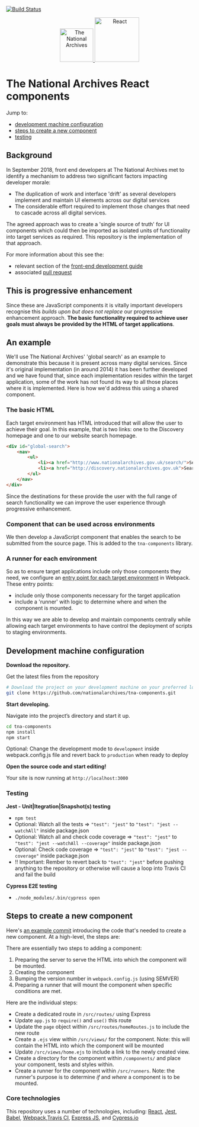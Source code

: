 [![Build Status](https://travis-ci.org/nationalarchives/tna-components.svg?branch=feature%2Fclean_for_new_approach)](https://travis-ci.org/nationalarchives/tna-components)

<p align="center">
  <a href="https://www.nationalarchives.gov.uk">
    <img style="display:inline-block" alt="The National Archives"  src="https://is4-ssl.mzstatic.com/image/thumb/Music/v4/b7/03/65/b7036506-f489-3364-5661-871efd63b8b7/source/170x170bb.jpg" width="90" />
  </a>
  <img style="display:inline-block" alt="React"
  src="https://upload.wikimedia.org/wikipedia/commons/thumb/a/a7/React-icon.svg/1000px-React-icon.svg.png"
  width="120"
  />
  
</p>

# The National Archives React components

Jump to: 

* [development machine configuration](#development-machine-configuration)
* [steps to create a new component](#steps-to-create-a-new-component)
* [testing](#testing)

## Background

In September 2018, front end developers at The National Archives met to identify a mechanism to address two significant factors impacting developer morale: 

* The duplication of work and interface 'drift' as several developers implement and maintain UI elements across our digital services
* The considerable effort required to implement those changes that need to cascade across all digital services. 

The agreed approach was to create a 'single source of truth' for UI components which could then be imported as isolated units of functionality into target services as required. This repository is the implementation of that approach.

For more information about this see the:
 
* relevant section of the [front-end development guide](https://github.com/nationalarchives/front-end-development-guide/blob/master/development-guide.md)
* associated [pull request](https://github.com/nationalarchives/front-end-development-guide/pull/21)

## This is progressive enhancement

Since these are JavaScript components it is vitally important developers recognise this _builds upon but does not replace_ our progressive enhancement approach. **The basic functionality required to achieve user goals must always be provided by the HTML of target applications**.

## An example

We'll use The National Archives' 'global search' as an example to demonstrate this because it is present across many digital services. Since it's original implementation (in around 2014) it has been further developed and we have found that, since each implementation resides within the target application, some of the work has not found its way to all those places where it is implemented. Here is how we'd address this using a shared component. 

### The basic HTML

Each target environment has HTML introduced that will allow the user to achieve their goal. In this example, that is two links: one to the Discovery homepage and one to our website search homepage. 

```html
<div id="global-search">
    <nav>
        <ul>
            <li><a href="http://www.nationalarchives.gov.uk/search/">Search our website</a></li>
            <li><a href="http://discovery.nationalarchives.gov.uk">Search Discovery, our catalogue</a></li>
        </ul>
    </nav>
</div>
```

Since the destinations for these provide the user with the full range of search functionality we can improve the user experience through progressive enhancement.

### Component that can be used across environments

We then develop a JavaScript component that enables the search to be submitted from the source page. This is added to the `tna-components` library.

### A runner for each environment

So as to ensure target applications include only those components they need, we configure an [entry point for each target environment](https://webpack.js.org/concepts/entry-points/#object-syntax) in Webpack. These entry points: 

* include only those components necessary for the target application
* include a 'runner' with logic to determine where and when the component is mounted. 

In this way we are able to develop and maintain components centrally while allowing each target environments to have control the deployment of scripts to staging environments.

## Development machine configuration

**Download the repository.**

  Get the latest files from the repository

  ```sh
  # Download the project on your development machine on your preferred location
  git clone https://github.com/nationalarchives/tna-components.git
  ```

**Start developing.**

  Navigate into the project’s directory and start it up.

  ```sh
  cd tna-components
  npm install
  npm start
  ```
  
  Optional: Change the development mode to `development` inside webpack.config.js file and revert back to `production` when ready to deploy

**Open the source code and start editing!**

  Your site is now running at `http://localhost:3000`

### Testing

**Jest - Unit|Itegration|Snapshot(s) testing**
* `npm test`
*  Optional: Watch all the tests => `"test": "jest"` to `"test": "jest --watchAll"` inside package.json
*  Optional: Watch all and check code coverage => `"test": "jest"` to `"test": "jest --watchAll --coverage"` inside package.json
*  Optional: Check code coverage => `"test": "jest"` to `"test": "jest --coverage"` inside package.json
*  !! Important: Rember to revert back to `"test": "jest"` before pushing anything to the repository or otherwise will cause a loop into Travis CI and fail the build

**Cypress E2E testing**
* `./node_modules/.bin/cypress open`

## Steps to create a new component

Here's [an example commit](https://github.com/nationalarchives/tna-components/commit/048d8d65a9785f2cab2a4fb20b83d803feb7a33e) introducing the code that's needed to create a new component. At a high-level, the steps are: 

There are essentially two steps to adding a component: 

1. Preparing the server to serve the HTML into which the component will be mounted.
2. Creating the component
3. Bumping the version number in `webpack.config.js` (using SEMVER)
3. Preparing a runner that will mount the component when specific conditions are met. 

Here are the individual steps:

* Create a dedicated route in `/src/routes/` using Express
* Update `app.js` to `require()` and `use()` this route
* Update the `page` object within `/src/routes/homeRoutes.js` to include the new route
* Create a `.ejs` view within `/src/views/` for the component. Note: this will contain the HTML into which the component will be mounted
* Update `/src/views/home.ejs` to include a link to the newly created view.
* Create a directory for the component within `/components/` and place your component, tests and styles within.
* Create a runner for the component within `/src/runners`. Note: the runner's purpose is to determine _if_ and _where_ a component is to be mounted. 

### Core technologies

This repository uses a number of technologies, including: [React](https://reactjs.org), [Jest](https://jestjs.io), [Babel](https://babeljs.io), [Webpack](https://webpack.js.org),[Travis CI](https://travis-ci.org/), [Express JS](https://expressjs.com/), and [Cypress.io](https://cypress.io)
